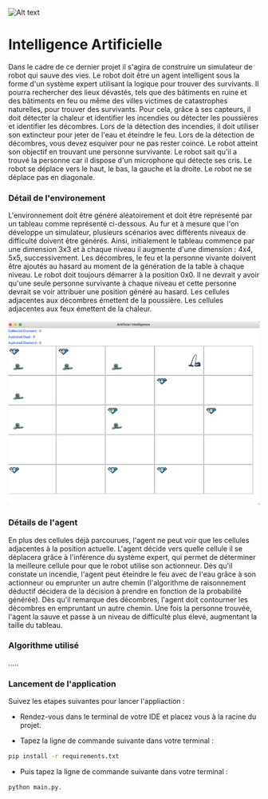 ![Alt text](https://www.numerama.com/wp-content/uploads/2018/12/intelligence-artificielle.jpg)

# Intelligence Artificielle

Dans le cadre de ce dernier projet il s'agira de construire un simulateur de robot qui sauve des vies. Le robot doit être un agent intelligent sous la forme d'un système expert utilisant la logique pour trouver des survivants. Il pourra rechercher des lieux dévastés, tels que des bâtiments en ruine et des bâtiments en feu ou même des villes victimes de catastrophes naturelles, pour trouver des survivants. Pour cela, grâce à ses capteurs, il doit détecter la chaleur et identifier les incendies ou détecter les poussières et identifier les décombres. Lors de la détection des incendies, il doit utiliser son extincteur pour jeter de l'eau et éteindre le feu. Lors de la détection de décombres, vous devez esquiver pour ne pas rester coincé. Le robot atteint son objectif en trouvant une personne survivante. Le robot sait qu'il a trouvé la personne car il dispose d'un microphone qui détecte ses cris. Le robot se déplace vers le haut, le bas, la gauche et la droite. Le robot ne se déplace pas en diagonale.

### Détail de l'environement

L'environnement doit être généré aléatoirement et doit être représenté par un tableau comme représenté ci-dessous. Au fur et à mesure que l'on développe un simulateur, plusieurs scénarios avec différents niveaux de difficulté doivent être générés. Ainsi, initialement le tableau commence par une dimension 3x3 et à chaque niveau il augmente d'une dimension : 4x4, 5x5, successivement. Les décombres, le feu et la personne vivante doivent être ajoutés au hasard au moment de la génération de la table à chaque niveau. Le robot doit toujours démarrer à la position 0x0. Il ne devrait y avoir qu'une seule personne survivante à chaque niveau et cette personne devrait se voir attribuer une position généré au hasard. Les cellules adjacentes aux décombres émettent de la poussière. Les cellules adjacentes aux feux émettent de la chaleur.
<br />
<br />
![Alt text](capture.png)

### Détails de l'agent

En plus des cellules déjà parcourues, l'agent ne peut voir que les cellules adjacentes à la position actuelle. L'agent décide vers quelle cellule il se déplacera grâce à l'inférence du système expert, qui permet de déterminer la meilleure cellule pour que le robot utilise son actionneur. Dès qu'il constate un incendie, l'agent peut éteindre le feu avec de l'eau grâce à son actionneur ou emprunter un autre chemin (l'algorithme de raisonnement déductif décidera de la décision à prendre en fonction de la probabilité générée). Dès qu'il remarque des décombres, l'agent doit contourner les décombres en empruntant un autre chemin. Une fois la personne trouvée, l'agent la sauve et passe à un niveau de difficulté plus élevé, augmentant la taille du tableau.

### Algorithme utilisé

.....

### Lancement de l'application

Suivez les etapes suivantes pour lancer l'appliaction : 

- Rendez-vous dans le terminal de votre IDE et placez vous à la racine du projet. 
  
- Tapez la ligne de commande suivante dans votre terminal : 
 ```sh
pip install -r requirements.txt
``` 
- Puis tapez la ligne de commande suivante dans votre terminal : 
 ```sh
python main.py. 
```  
